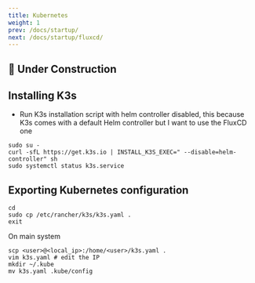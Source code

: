 ```yaml
---
title: Kubernetes
weight: 1
prev: /docs/startup/
next: /docs/startup/fluxcd/
---
```


## 🚧 Under Construction

## Installing K3s

- Run K3s installation script with helm controller disabled, this because K3s comes with a default Helm controller but I want to use the FluxCD one

```shell
sudo su -
curl -sfL https://get.k3s.io | INSTALL_K3S_EXEC=" --disable=helm-controller" sh
sudo systemctl status k3s.service
```

## Exporting Kubernetes configuration

```shell
cd
sudo cp /etc/rancher/k3s/k3s.yaml .
exit
```

On main system

```shell
scp <user>@<local_ip>:/home/<user>/k3s.yaml .
vim k3s.yaml # edit the IP
mkdir ~/.kube
mv k3s.yaml .kube/config
```
